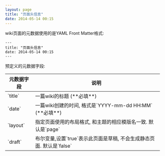 ```yaml
---
layout: page
title: "页面头信息"
date: 2014-05-14 00:15
---
```


wiki页面的元数据使用的是YAML Front Matter格式:

	---
	title: "页面头信息"
	date: 2014-05-14 00:15
	---

预定义的元数据字段:

<table class="table table-bordered table-hover" markdown="1">
  <thead>
    <tr>
      <th>元数据字段</th>
      <th>说明</th>
    </tr>
  </thead>
  <tbody>
    <tr>
      <td>`title`</td>
      <td>一篇wiki的标题 (**必填**)</td>
    </tr>
    <tr>
      <td>`date`</td>
      <td>一篇wiki创建的时间, 格式是`YYYY-mm-dd HH:MM` (**必填**)</td>
    </tr>
    <tr>
      <td>`layout`</td>
      <td>指定页面使用的布局格式, 和主题的相应模版名一致. 默认是`page`</td>
    </tr>
    <tr>
      <td>`draft`</td>
      <td>布尔变量,设置`true`表示此页面是草稿, 不会生成静态页面. 默认是`false`</td>
    </tr>
  </tbody>
</table>
